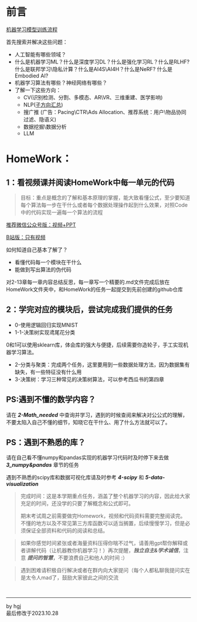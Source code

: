 
# 前言
[机器学习模型训练流程](https://zhuanlan.zhihu.com/p/184673895)

首先搜索并解决这些问题：
- 人工智能有哪些领域？
- 什么是机器学习ML？什么是深度学习DL？什么是强化学习RL？什么是RLHF?什么是联邦学习\隐私计算？什么是AI4S\AI4H？什么是NeRF? 什么是Embodied AI?
- 机器学习算法有哪些？神经网络有哪些？
- 了解一下这些方向：
  - CV(识别检测、分割、多模态、AR\VR、三维重建、医学影响) 
  - NLP([子方向汇总](https://zhuanlan.zhihu.com/p/598665193))
  - 搜广推 (广告：Pacing\CTR\Ads Allocation、推荐系统：用户\物品协同过滤、隐语义)
  - 数据挖掘\数据分析 
  - LLM

# HomeWork：

## 1：看视频课并阅读HomeWork中每一单元的代码

> 目标：重点是概念的了解和基本原理的掌握，能大致看懂公式，至少要知道每个算法每一步在干什么或者每个数据处理操作起到什么效果，对照Code中的代码实现一遍每一个算法的流程

[推荐微信公众号版：视频+PPT](https://mp.weixin.qq.com/mp/appmsgalbum?__biz=MzIwODI2NDkxNQ==&action=getalbum&album_id=2259163844755406853#wechat_redirect)

[B站版：只有视频 ](https://www.bilibili.com/video/BV1gP4y177cf/?share_source=copy_web&vd_source=e25316b6f912bb2563d59c6c99d49d77)

如何知道自己基本了解了？
- 看懂代码每一个模块在干什么
- 能做到写出算法的伪代码

对2-13章每一章内容总结反思，每一章写一个精要的.md文件完成后放在HomeWork文件夹中，和HomeWork的任务一起提交到先前创建的github仓库

## 2：学完对应的模块后，尝试完成我们提供的任务
- 0-使用逻辑回归实现MNIST
- 1-1-决策树实现鸢尾花分类 

 0和1可以使用sklearn库，体会库的强大与便捷，后续需要你造轮子，手工实现机器学习算法。

- 2-分类与聚类：完成两个任务，这里要用到一些数据处理方法，因为数据集有缺失，有一些特征没有什么用
- 3-决策树：学习三种常见的决策树算法，可以参考西瓜书的第四章

## PS:遇到不懂的数学内容？
请在  ***2-Math_needed*** 中查询并学习，遇到的时候查阅来解决对公公式的理解，不要太陷入自己不懂的细节，知晓它在干什么、用了什么方法就可以了。

## PS：遇到不熟悉的库？
请在自己看不懂numpy和pandas实现的机器学习代码时及时停下来去做 ***3_numpy&pandas*** 章节的任务

遇到不熟悉的scipy库和数据可视化库请及时参考  ***4-scipy*** 和  ***5-data-visualization*** 


> 完成时间：这是本学期重点任务，涵盖了整个机器学习的内容，因此给大家充足的时间，还没学的只要了解概念和公式即可。
> 
> 期末考试周之前需要做完Homework，视频和代码资料需要完整阅读完。
> 不懂的地方以及不常见第三方库函数可以适当搁置，后续慢慢学习，但是必须保证全部资料和代码的阅读和总结。


>如果你感觉时间紧张或者海量资料压得你喘不过气，请善用gpt帮你解释或者讲解代码（让机器教你机器学习！）再次提醒，***独立自主&学术诚信***，注意 ***提问的智慧***，不要浪费自己和他人的时间 :）

> 遇到困难请积极自行解决或者在群内向大家提问（每个人都私聊我提问实在是太令人mad了，鼓励大家彼此之间的交流

<br>

---
by hgj <br>最后修改于2023.10.28





